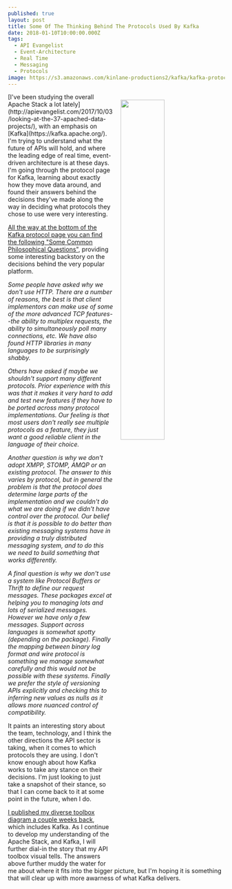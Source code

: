 ```yaml
---
published: true
layout: post
title: Some Of The Thinking Behind The Protocols Used By Kafka
date: 2018-01-10T10:00:00.000Z
tags:
  - API Evangelist
  - Event-Architecture
  - Real Time
  - Messaging
  - Protocols
image: https://s3.amazonaws.com/kinlane-productions2/kafka/kafka-protocol-guide.png
---
```

<p><img src="https://s3.amazonaws.com/kinlane-productions2/kafka/kafka-protocol-guide.png" align="right" width="45%" style="padding: 15px;" /></p>[I've been studying the overall Apache Stack a lot lately](http://apievangelist.com/2017/10/03/looking-at-the-37-apached-data-projects/), with an emphasis on [Kafka](https://kafka.apache.org/). I'm trying to understand what the future of APIs will hold, and where the leading edge of real time, event-driven architecture is at these days. I'm going through the protocol page for Kafka, learning about exactly how they move data around, and found their answers behind the decisions they've made along the way in deciding what protocols they chose to use were very interesting.

[All the way at the bottom of the Kafka protocol page you can find the following "Some Common Philosophical Questions"](https://kafka.apache.org/protocol), providing some interesting backstory on the decisions behind the very popular platform.

_Some people have asked why we don't use HTTP. There are a number of reasons, the best is that client implementors can make use of some of the more advanced TCP features--the ability to multiplex requests, the ability to simultaneously poll many connections, etc. We have also found HTTP libraries in many languages to be surprisingly shabby._

_Others have asked if maybe we shouldn't support many different protocols. Prior experience with this was that it makes it very hard to add and test new features if they have to be ported across many protocol implementations. Our feeling is that most users don't really see multiple protocols as a feature, they just want a good reliable client in the language of their choice._

_Another question is why we don't adopt XMPP, STOMP, AMQP or an existing protocol. The answer to this varies by protocol, but in general the problem is that the protocol does determine large parts of the implementation and we couldn't do what we are doing if we didn't have control over the protocol. Our belief is that it is possible to do better than existing messaging systems have in providing a truly distributed messaging system, and to do this we need to build something that works differently._

_A final question is why we don't use a system like Protocol Buffers or Thrift to define our request messages. These packages excel at helping you to managing lots and lots of serialized messages. However we have only a few messages. Support across languages is somewhat spotty (depending on the package). Finally the mapping between binary log format and wire protocol is something we manage somewhat carefully and this would not be possible with these systems. Finally we prefer the style of versioning APIs explicitly and checking this to inferring new values as nulls as it allows more nuanced control of compatibility._

It paints an interesting story about the team, technology, and I think the other directions the API sector is taking, when it comes to which protocols they are using. I don't know enough about how Kafka works to take any stance on their decisions. I'm just looking to just take a snapshot of their stance, so that I can come back to it at some point in the future, when I do.

[I published my diverse toolbox diagram a couple weeks back](http://apievangelist.com/2018/01/02/my-evolving-definition-of-a-robust-and-diverse-api-toolbox/), which includes Kafka. As I continue to develop my understanding of the Apache Stack, and Kafka, I will further dial-in the story that my API toolbox visual tells. The answers above further muddy the water for me about where it fits into the bigger picture, but I'm hoping it is something that will clear up with more awarness of what Kafka delivers.
